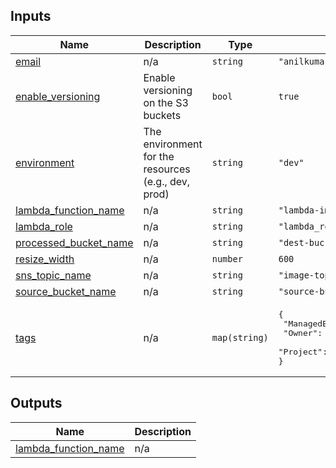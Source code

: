 <!-- BEGIN_TF_DOCS -->
## Inputs

| Name | Description | Type | Default | Required |
|------|-------------|------|---------|:--------:|
| <a name="input_email"></a> [email](#input\_email) | n/a | `string` | `"anilkumar.padarthi@hcltech.com"` | no |
| <a name="input_enable_versioning"></a> [enable\_versioning](#input\_enable\_versioning) | Enable versioning on the S3 buckets | `bool` | `true` | no |
| <a name="input_environment"></a> [environment](#input\_environment) | The environment for the resources (e.g., dev, prod) | `string` | `"dev"` | no |
| <a name="input_lambda_function_name"></a> [lambda\_function\_name](#input\_lambda\_function\_name) | n/a | `string` | `"lambda-image-resize"` | no |
| <a name="input_lambda_role"></a> [lambda\_role](#input\_lambda\_role) | n/a | `string` | `"lambda_role_s3_image"` | no |
| <a name="input_processed_bucket_name"></a> [processed\_bucket\_name](#input\_processed\_bucket\_name) | n/a | `string` | `"dest-bucket-image-processed"` | no |
| <a name="input_resize_width"></a> [resize\_width](#input\_resize\_width) | n/a | `number` | `600` | no |
| <a name="input_sns_topic_name"></a> [sns\_topic\_name](#input\_sns\_topic\_name) | n/a | `string` | `"image-topic"` | no |
| <a name="input_source_bucket_name"></a> [source\_bucket\_name](#input\_source\_bucket\_name) | n/a | `string` | `"source-bucket-image-original"` | no |
| <a name="input_tags"></a> [tags](#input\_tags) | n/a | `map(string)` | <pre>{<br/>  "ManagedBy": "Terraform",<br/>  "Owner": "prodTeam",<br/>  "Project": "ImageProcessor"<br/>}</pre> | no |

## Outputs

| Name | Description |
|------|-------------|
| <a name="output_lambda_function_name"></a> [lambda\_function\_name](#output\_lambda\_function\_name) | n/a |
<!-- END_TF_DOCS -->